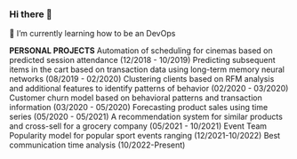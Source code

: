 ### Hi there 👋

<!--
**ImGhostDev/ImGhostDev** is a ✨ _special_ ✨ repository because its `README.md` (this file) appears on your GitHub profile.



- 🌱 I’m currently learning how to be an DevOps
-->
🌱 I’m currently learning how to be an DevOps

<b>PERSONAL PROJECTS</b>
Automation of scheduling for cinemas based on
predicted session attendance (12/2018 - 10/2019)
Predicting subsequent items in the cart based on
transaction data using long-term memory neural
networks (08/2019 - 02/2020)
Clustering clients based on RFM analysis and additional
features to identify patterns of behavior
 (02/2020 - 03/2020)
Customer churn model based on behavioral patterns
and transaction information (03/2020 - 05/2020)
Forecasting product sales using time series
 (05/2020 - 05/2021)
A recommendation system for similar products and
cross-sell for a grocery company (05/2021 - 10/2021)
Event Team Popularity model for popular sport events ranging (12/2021-10/2022)
Best communication time analysis (10/2022-Present)
